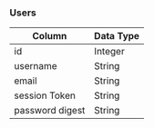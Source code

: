 <h3>Users</h3>

Column         | Data Type
---------------|----------
id             |Integer
username       |String
email          |String
session Token  |String
password digest|String
